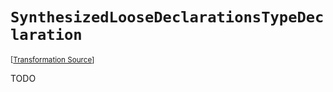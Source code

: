 `SynthesizedLooseDeclarationsTypeDeclaration`
===================================================================================================

<small>\[[Transformation Source](../../Biohazrd.CSharp/#Declarations/SynthesizedLooseDeclarationsTypeDeclaration.cs)\]</small>

TODO
